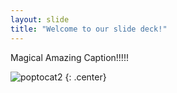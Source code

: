 ```yaml
---
layout: slide
title: "Welcome to our slide deck!"
---
```


Magical Amazing Caption!!!!!

![poptocat2](https://octodex.github.com/images/poptocat_v2.png)
{: .center}
